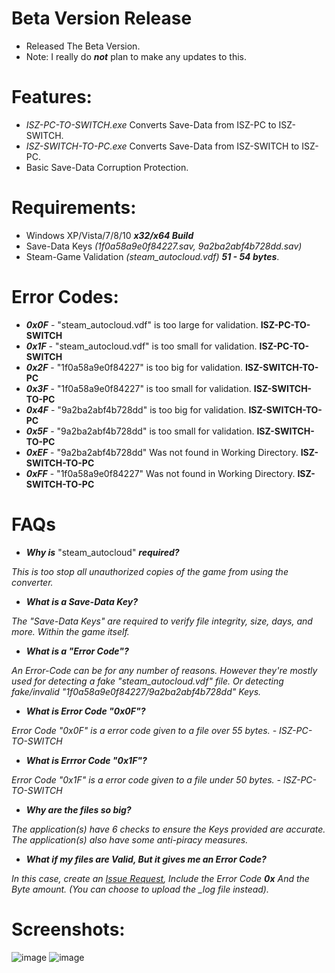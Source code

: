 # Beta Version Release
- Released The Beta Version.
- Note: I really do ***not*** plan to make any updates to this.

# Features:
- *ISZ-PC-TO-SWITCH.exe* Converts Save-Data from ISZ-PC to ISZ-SWITCH.
- *ISZ-SWITCH-TO-PC.exe* Converts Save-Data from ISZ-SWITCH to ISZ-PC.
- Basic Save-Data Corruption Protection.

# Requirements:
- Windows XP/Vista/7/8/10 ***x32/x64 Build***
- Save-Data Keys *(1f0a58a9e0f84227.sav, 9a2ba2abf4b728dd.sav)*
- Steam-Game Validation *(steam_autocloud.vdf)* ***51 - 54 bytes***.

# Error Codes:
- ***0x0F*** - "steam_autocloud.vdf" is too large for validation. **ISZ-PC-TO-SWITCH**
- ***0x1F*** - "steam_autocloud.vdf" is too small for validation. **ISZ-PC-TO-SWITCH**
- ***0x2F*** - "1f0a58a9e0f84227" is too big for validation. **ISZ-SWITCH-TO-PC**
- ***0x3F*** - "1f0a58a9e0f84227" is too small for validation. **ISZ-SWITCH-TO-PC**
- ***0x4F*** - "9a2ba2abf4b728dd" is too big for validation. **ISZ-SWITCH-TO-PC**
- ***0x5F*** - "9a2ba2abf4b728dd" is too small for validation. **ISZ-SWITCH-TO-PC**
- ***0xEF*** - "9a2ba2abf4b728dd" Was not found in Working Directory. **ISZ-SWITCH-TO-PC**
- ***0xFF*** - "1f0a58a9e0f84227" Was not found in Working Directory. **ISZ-SWITCH-TO-PC**




# FAQs
- ***Why is*** "steam_autocloud" ***required?***

*This is too stop all unauthorized copies of the game from using the converter.*

- ***What is a Save-Data Key?***

*The "Save-Data Keys" are required to verify file integrity, size, days, and more. Within the game itself.*

- ***What is a "Error Code"?***

*An Error-Code can be for any number of reasons. However they're mostly used for detecting a fake "steam_autocloud.vdf" file.*
*Or detecting fake/invalid "1f0a58a9e0f84227/9a2ba2abf4b728dd" Keys.*

- ***What is Error Code "0x0F"?***

*Error Code "0x0F" is a error code given to a file over 55 bytes. - ISZ-PC-TO-SWITCH*

- ***What is Errror Code "0x1F"?***

*Error Code "0x1F" is a error code given to a file under 50 bytes. - ISZ-PC-TO-SWITCH*

- ***Why are the files so big?***

*The application(s) have 6 checks to ensure the Keys provided are accurate. The application(s) also have some anti-piracy measures.*

- ***What if my files are Valid, But it gives me an Error Code?***

*In this case, create an [Issue Request](https://github.com/Cracko298/ISZ2-SAVE-CONVERTER/issues), Include the Error Code* ***0x*** *And the Byte amount.* *(You can choose to upload the _log file instead).*


# Screenshots:
![image](https://user-images.githubusercontent.com/78656905/183311418-d5eb2981-9073-4094-b399-a75e97cf4a79.png)
![image](https://user-images.githubusercontent.com/78656905/183311455-9e195b41-70f0-4d36-b45d-0a21d8ea7137.png)
